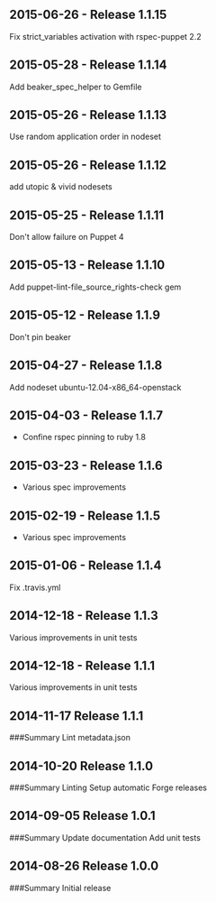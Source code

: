 ## 2015-06-26 - Release 1.1.15

Fix strict_variables activation with rspec-puppet 2.2

## 2015-05-28 - Release 1.1.14

Add beaker_spec_helper to Gemfile

## 2015-05-26 - Release 1.1.13

Use random application order in nodeset

## 2015-05-26 - Release 1.1.12

add utopic & vivid nodesets

## 2015-05-25 - Release 1.1.11

Don't allow failure on Puppet 4

## 2015-05-13 - Release 1.1.10

Add puppet-lint-file_source_rights-check gem

## 2015-05-12 - Release 1.1.9

Don't pin beaker

## 2015-04-27 - Release 1.1.8

Add nodeset ubuntu-12.04-x86_64-openstack

## 2015-04-03 - Release 1.1.7

- Confine rspec pinning to ruby 1.8

## 2015-03-23 - Release 1.1.6

- Various spec improvements

## 2015-02-19 - Release 1.1.5

- Various spec improvements

## 2015-01-06 - Release 1.1.4

Fix .travis.yml

## 2014-12-18 - Release 1.1.3

Various improvements in unit tests

## 2014-12-18 - Release 1.1.1

  Various improvements in unit tests

## 2014-11-17 Release 1.1.1
###Summary
Lint metadata.json

## 2014-10-20 Release 1.1.0
###Summary
Linting
Setup automatic Forge releases

## 2014-09-05 Release 1.0.1
###Summary
Update documentation
Add unit tests

## 2014-08-26 Release 1.0.0
###Summary
Initial release
